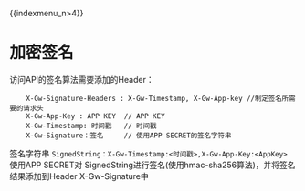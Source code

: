 {{indexmenu_n>4}}

# 加密签名
访问API的签名算法需要添加的Header：  
``` X-Gw-Signature-Method : hmac-sha256   //必填，制定加密算法，现只支持hmac-sha256
    X-Gw-Signature-Headers : X-Gw-Timestamp, X-Gw-App-key //制定签名所需要的请求头 
    X-Gw-App-Key : APP KEY  // APP KEY
    X-Gw-Timestamp: 时间戳   // 时间戳
    X-Gw-Signature：签名     // 使用APP SECRET的签名字符串
```

签名字符串 
`SignedString：X-Gw-Timestamp:<时间戳>,X-Gw-App-Key:<AppKey>`  
使用APP SECRET对 SignedString进行签名(使用hmac-sha256算法)，并将签名结果添加到Header X-Gw-Signature中

